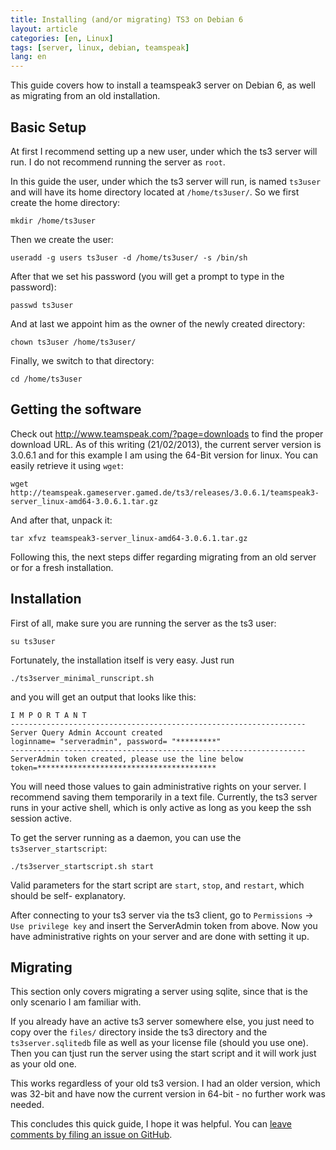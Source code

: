 ```yaml
---
title: Installing (and/or migrating) TS3 on Debian 6
layout: article
categories: [en, Linux]
tags: [server, linux, debian, teamspeak]
lang: en
---
```

This guide covers how to install a teamspeak3 server on Debian 6, as well as migrating from an old installation.

Basic Setup
-----------

At first I recommend setting up a new user, under which the ts3 server will run. I do not recommend 
running the server as `root`.


In this guide the user, under which the ts3 server will run, is named `ts3user` and will have its home 
directory located at `/home/ts3user/`. So we first create the home directory:


	mkdir /home/ts3user

Then we create the user:

	useradd -g users ts3user -d /home/ts3user/ -s /bin/sh

After that we set his password (you will get a prompt to type in the password):

	passwd ts3user

And at last we appoint him as the owner of the newly created directory:

	chown ts3user /home/ts3user/

Finally, we switch to that directory:

	cd /home/ts3user

Getting the software
--------------------

Check out http://www.teamspeak.com/?page=downloads to find the proper download URL. As of this 
writing (21/02/2013), the current server version is 3.0.6.1 and for this example I am using the 
64-Bit version for linux. You can easily retrieve it using `wget`:

	wget http://teamspeak.gameserver.gamed.de/ts3/releases/3.0.6.1/teamspeak3-server_linux-amd64-3.0.6.1.tar.gz

And after that, unpack it: 

	tar xfvz teamspeak3-server_linux-amd64-3.0.6.1.tar.gz
	
Following this, the next steps differ regarding migrating from an old server or for a fresh installation.


Installation
------------

First of all, make sure you are running the server as the ts3 user:

	su ts3user
	
Fortunately, the installation itself is very easy. Just run 

	./ts3server_minimal_runscript.sh
	
and you will get an output that looks like this:


	I M P O R T A N T
	------------------------------------------------------------------
	Server Query Admin Account created
	loginname= "serveradmin", password= "*********"
	------------------------------------------------------------------
	ServerAdmin token created, please use the line below
	token=****************************************

	
You will need those values to gain administrative rights on your server. I recommend saving them temporarily 
in a text file. Currently, the ts3 server runs in your active shell, which is only active as long 
as you keep the ssh session active.

To get the server running as a daemon, you can use the `ts3server_startscript`:

	./ts3server_startscript.sh start
	
Valid parameters for the start script are `start`, `stop`, and `restart`, which should be self-
explanatory.

After connecting to your ts3 server via the ts3 client, go to `Permissions` -> `Use privilege key` 
and insert the ServerAdmin token from above. Now you have administrative rights on your server and are done 
with setting it up.


Migrating
---------

This section only covers migrating a server using sqlite, since that is the only scenario I am 
familiar with.


If you already have an active ts3 server somewhere else, you just need to copy over the `files/` 
directory inside the ts3 directory and the `ts3server.sqlitedb` file as well as your license file 
(should you use one). Then you can tjust run the server using the start script and it will work just
as your old one.

This works regardless of your old ts3 version. I had an older version, which was 32-bit and have now 
the current version in 64-bit - no further work was needed.


This concludes this quick guide, I hope it was helpful. You can [leave comments by filing an issue
on GitHub](https://github.com/NetzwergX/netzwergx.github.com/issues).
